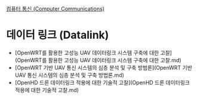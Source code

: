 [컴퓨터 통신 (Computer Communications)](../index.md)
# 데이터 링크 (Datalink)
- [OpenWRT를 활용한 고성능 UAV 데이터링크 시스템 구축에 대한 고찰](OpenWRT를 활용한 고성능 UAV 데이터링크 시스템 구축에 대한 고찰.md)
- [OpenWRT 기반 UAV 통신 시스템의 심층 분석 및 구축 방법론](OpenWRT 기반 UAV 통신 시스템의 심층 분석 및 구축 방법론.md)
- [OpenHD 드론 데이터링크 적용에 대한 기술적 고찰](OpenHD 드론 데이터링크 적용에 대한 기술적 고찰.md)

